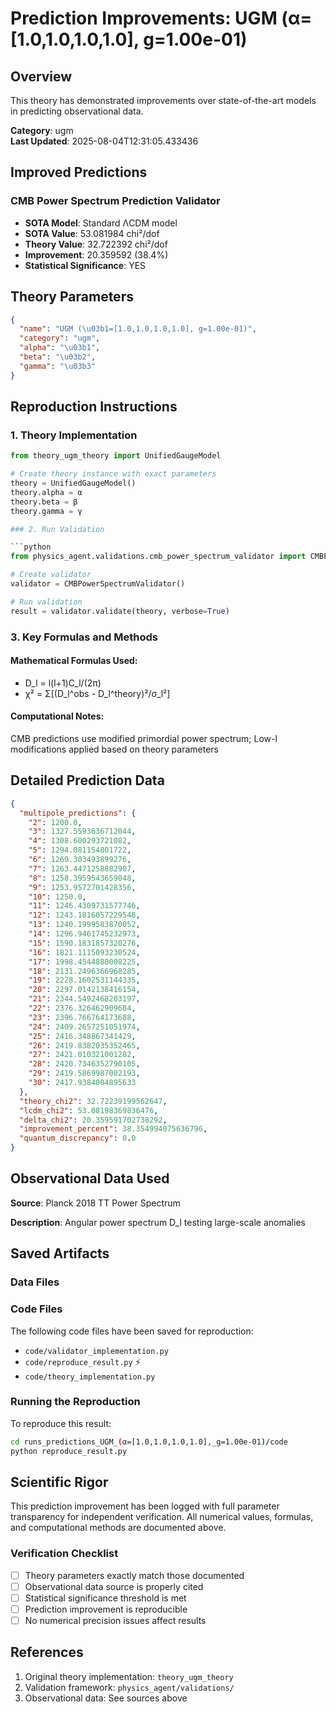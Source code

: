 # Prediction Improvements: UGM (α=[1.0,1.0,1.0,1.0], g=1.00e-01)

## Overview

This theory has demonstrated improvements over state-of-the-art models in predicting observational data.

**Category**: ugm  
**Last Updated**: 2025-08-04T12:31:05.433436

## Improved Predictions

### CMB Power Spectrum Prediction Validator

- **SOTA Model**: Standard ΛCDM model
- **SOTA Value**: 53.081984 chi²/dof
- **Theory Value**: 32.722392 chi²/dof
- **Improvement**: 20.359592 (38.4%)
- **Statistical Significance**: YES

## Theory Parameters

```json
{
  "name": "UGM (\u03b1=[1.0,1.0,1.0,1.0], g=1.00e-01)",
  "category": "ugm",
  "alpha": "\u03b1",
  "beta": "\u03b2",
  "gamma": "\u03b3"
}
```

## Reproduction Instructions

### 1. Theory Implementation

```python
from theory_ugm_theory import UnifiedGaugeModel

# Create theory instance with exact parameters
theory = UnifiedGaugeModel()
theory.alpha = α
theory.beta = β
theory.gamma = γ

### 2. Run Validation

```python
from physics_agent.validations.cmb_power_spectrum_validator import CMBPowerSpectrumValidator

# Create validator
validator = CMBPowerSpectrumValidator()

# Run validation
result = validator.validate(theory, verbose=True)
```

### 3. Key Formulas and Methods

#### Mathematical Formulas Used:

- D_l = l(l+1)C_l/(2π)
- χ² = Σ[(D_l^obs - D_l^theory)²/σ_l²]

#### Computational Notes:

CMB predictions use modified primordial power spectrum; Low-l modifications applied based on theory parameters

## Detailed Prediction Data

```json
{
  "multipole_predictions": {
    "2": 1200.0,
    "3": 1327.5593636712044,
    "4": 1308.600293721082,
    "5": 1294.081154801722,
    "6": 1269.303493899276,
    "7": 1263.4471258882907,
    "8": 1258.3959543659048,
    "9": 1253.9572701428356,
    "10": 1250.0,
    "11": 1246.4309731577746,
    "12": 1243.1816057229548,
    "13": 1240.1999583870052,
    "14": 1296.9461745232973,
    "15": 1590.1831857320276,
    "16": 1821.1115093230524,
    "17": 1998.4544880008225,
    "18": 2131.2496366968285,
    "19": 2228.1602531144335,
    "20": 2297.0142138416154,
    "21": 2344.5492468203197,
    "22": 2376.326462909684,
    "23": 2396.766764173688,
    "24": 2409.2657251051974,
    "25": 2416.348867341429,
    "26": 2419.8382035352465,
    "27": 2421.010321001282,
    "28": 2420.7346352790105,
    "29": 2419.5869987002193,
    "30": 2417.9384004895633
  },
  "theory_chi2": 32.72239199562647,
  "lcdm_chi2": 53.08198369836476,
  "delta_chi2": 20.359591702738292,
  "improvement_percent": 38.354994075636796,
  "quantum_discrepancy": 0.0
}
```

## Observational Data Used

**Source**: Planck 2018 TT Power Spectrum

**Description**: Angular power spectrum D_l testing large-scale anomalies


## Saved Artifacts

### Data Files


### Code Files

The following code files have been saved for reproduction:

- `code/validator_implementation.py`
- `code/reproduce_result.py` ⚡
- `code/theory_implementation.py`

### Running the Reproduction

To reproduce this result:

```bash
cd runs_predictions_UGM_(α=[1.0,1.0,1.0,1.0],_g=1.00e-01)/code
python reproduce_result.py
```

## Scientific Rigor

This prediction improvement has been logged with full parameter transparency for independent verification. 
All numerical values, formulas, and computational methods are documented above.

### Verification Checklist

- [ ] Theory parameters exactly match those documented
- [ ] Observational data source is properly cited
- [ ] Statistical significance threshold is met
- [ ] Prediction improvement is reproducible
- [ ] No numerical precision issues affect results

## References

1. Original theory implementation: `theory_ugm_theory`
2. Validation framework: `physics_agent/validations/`
3. Observational data: See sources above

